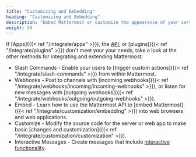 ```yaml
---
title: "Customizing and Embedding"
heading: "Customizing and Embedding"
description: "Embed Mattermost or customize the appearance of your server"
weight: 50
---
```


If [Apps]({{< ref "/integrate/apps" >}}), the [API](https://api.mattermost.com), or [plugins]({{< ref "/integrate/plugins" >}}) don't meet your your needs, take a look at the other methods for integrating and extending Mattermost:

* Slash Commands - Enable your users to [trigger custom actions]({{< ref "/integrate/slash-commands" >}}) from within Mattermost.
* Webhooks - Post to channels with [incoming webhooks]({{< ref "/integrate/webhooks/incoming/incoming-webhooks" >}}), or listen for new messages with [outgoing webhooks]({{< ref "/integrate/webhooks/outgoing/outgoing-webhooks" >}}).
* Embed - Learn how to use the Mattermost API to [embed Mattermost]({{< ref "/integrate/customization/embedding" >}}) into web browsers and web applications.
* Customize - Modify the source code for the server or web app to make basic [changes and customization]({{< ref "/integrate/customization/customization" >}}).
* Interactive Messages - Create messages that include [interactive functionality](https://docs.mattermost.com/developer/interactive-messages.html).
